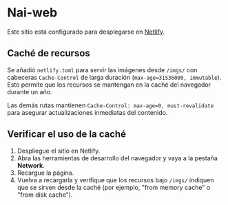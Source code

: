 # Nai-web

Este sitio está configurado para desplegarse en [Netlify](https://www.netlify.com/).

## Caché de recursos

Se añadió `netlify.toml` para servir las imágenes desde `/imgs/` con cabeceras `Cache-Control` de larga duración (`max-age=31536000, immutable`). Esto permite que los recursos se mantengan en la caché del navegador durante un año.

Las demás rutas mantienen `Cache-Control: max-age=0, must-revalidate` para asegurar actualizaciones inmediatas del contenido.

## Verificar el uso de la caché

1. Despliegue el sitio en Netlify.
2. Abra las herramientas de desarrollo del navegador y vaya a la pestaña **Network**.
3. Recargue la página.
4. Vuelva a recargarla y verifique que los recursos bajo `/imgs/` indiquen que se sirven desde la caché (por ejemplo, "from memory cache" o "from disk cache").

